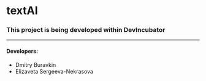 # textAI

### This project is being developed within **DevIncubator**

---

#### Developers:
- Dmitry Buravkin
- Elizaveta Sergeeva-Nekrasova
